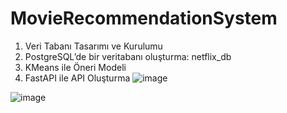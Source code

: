 # MovieRecommendationSystem
1. Veri Tabanı Tasarımı ve Kurulumu
2. PostgreSQL’de bir veritabanı oluşturma: netflix_db
3. KMeans ile Öneri Modeli
4. FastAPI ile API Oluşturma
![image](https://github.com/user-attachments/assets/bc276289-f750-46cc-bf56-db377a95e434)

![image](https://github.com/user-attachments/assets/5db4a89e-06c8-41f9-ad5b-7672f7915ad1)

